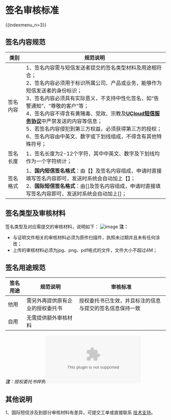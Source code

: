 # 签名审核标准

{{indexmenu_n>3}}

## 签名内容规范

<table>
<thead>
<tr class="header">
<th>类别</th>
<th>规范说明</th>
</tr>
</thead>
<tbody>
<tr class="odd">
<td>签名内容</td>
<td>1、签名内容需与短信发送者提交的签名类型材料及用途相符合；<br />
2、签名内容必须用于标识所属公司、产品或业务，能够作为短信发送者的身份标识；<br />
3、签名内容必须具有实际意义，不支持中性化签名，如“告警通知”、“尊敬的客户”等；<br />
4、签名内容不得含有黄赌毒、党政、宗教及<strong><a href="/management_monitor/usms/introduction/service_level">UCloud短信服务协议</a></strong>中严禁发送的内容等信息；<br />
5、若签名内容侵犯到第三方权益，必须获得第三方的授权；<br />
6、签名内容由中英文、数字或下划线组成，不得含有其他特殊符号；</td>
</tr>
<tr class="even">
<td>签名长度</td>
<td>1、签名长度为2-12个字符，其中中英文、数字及下划线均作为一个字符统计；</td>
</tr>
<tr class="odd">
<td>签名格式</td>
<td>1、<strong>国内短信签名格式</strong>：由【】及签名内容组成，申请时直接填写签名内容即可，发送时系统会自动加上【】；<br />
2、<strong>国际短信签名格式</strong>：由[]及签名内容组成，申请时直接填写签名内容即可，发送时系统会自动加上[]；</td>
</tr>
</tbody>
</table>

## 签名类型及审核材料

签名类型及对应需提交的审核材料，说明如下：
![image](/images/guide/audit_standards/短信服务usms_签名类型与审核材料.png)
**注：**

  - 与证明文件相关的审核材料必须为原件扫描件，执照未过期并且未有任何涂改；
  - 上传的审核材料必须为jpg、png、pdf格式的文件，文件大小不超过4M；

## 签名用途规范

| **签名用途** | **规范说明**         | **审核标准**                     |
| -------- | ---------------- | ---------------------------- |
| 他用       | 需另外再提供原有企业的授权委托书 | 授权委托书已生效，并且标注的信息与提交的签名信息保持一致 |
| 自用       | 无需提供额外审核材料       |                              |

***注**：授权委托书样例![](/other/message/guide/audit_standards/短信服务usms_授权委托书_样张.doc)*

## 其他说明

1、国际短信涉及到部分审核材料有差异，可提交工单或直接联系
[技术支持](https://www.ucloud.cn/site/service.html)。
